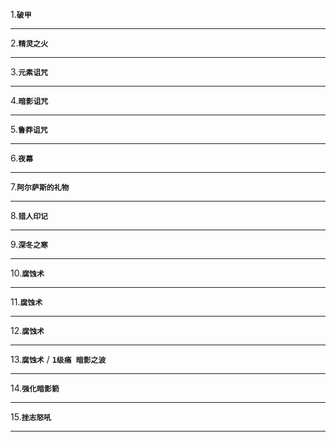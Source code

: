 1.**`破甲`**

------------


2.**`精灵之火`**

------------


3.**`元素诅咒`**

------------


4.**`暗影诅咒`**

------------


5.**`鲁莽诅咒`**

------------


6.**`夜幕`**

------------


7.**`阿尔萨斯的礼物`**

------------

8.**`猎人印记`**

------------

9.**`深冬之寒`**

------------


10.**`腐蚀术`**

------------

11.**`腐蚀术`**

------------

12.**`腐蚀术`**

------------

13.**`腐蚀术`** / **`1级痛 暗影之波`**

------------

14.**`强化暗影箭`**

------------


15.**`挫志怒吼`**

------------







